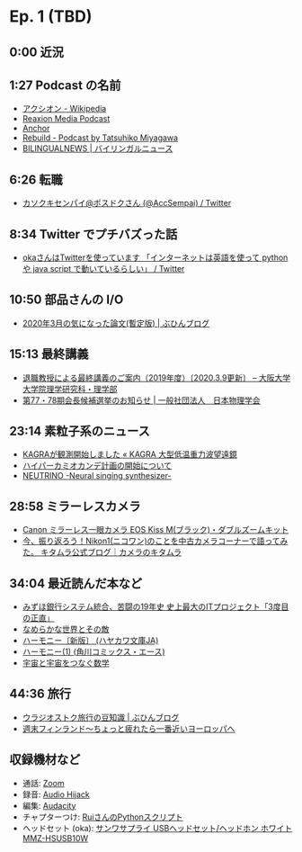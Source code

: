 # Ep. 1 (TBD)

## 0:00 近況

## 1:27 Podcast の名前

- [アクシオン - Wikipedia](https://ja.wikipedia.org/wiki/%E3%82%A2%E3%82%AF%E3%82%B7%E3%82%AA%E3%83%B3)
- [Reaxion Media Podcast](https://podcasts.google.com/?feed=aHR0cHM6Ly9yZWF4aW9uLm1lZGlhL2ZlZWQv)
- [Anchor](https://anchor.fm/)
- [Rebuild - Podcast by Tatsuhiko Miyagawa](https://rebuild.fm/)
- [BILINGUALNEWS | バイリンガルニュース](https://bilingualnews.jp/)

## 6:26 転職

- [カソクキセンパイ@ポスドクさん (@AccSempai) / Twitter](https://twitter.com/AccSempai)

## 8:34 Twitter でプチバズった話

- [okaさんはTwitterを使っています 「インターネットは英語を使って python や java script で動いているらしい」 / Twitter](https://twitter.com/nowohyeah/status/1236486137620783105)

## 10:50 部品さんの I/O

- [2020年3月の気になった論文(暫定版) | ぶひんブログ](http://buhin-blog.blogspot.com/2020/03/20203.html)

## 15:13 最終講義
 
- [退職教授による最終講義のご案内（2019年度）〔2020.3.9更新〕 – 大阪大学 大学院理学研究科・理学部](https://www.sci.osaka-u.ac.jp/ja/info/8112/)
- [第77・78期会長候補選挙のお知らせ | 一般社団法人　日本物理学会](https://www.jps.or.jp/information/2019/12/7778kaichosenkyo.php)

## 23:14 素粒子系のニュース

- [KAGRAが観測開始しました « KAGRA 大型低温重力波望遠鏡](https://gwcenter.icrr.u-tokyo.ac.jp/archives/3321)
- [ハイパーカミオカンデ計画の開始について](http://www.hyper-k.org/news/news-20200212.html)
- [NEUTRINO -Neural singing synthesizer-](https://n3utrino.work/)

## 28:58 ミラーレスカメラ

- [Canon ミラーレス一眼カメラ EOS Kiss M(ブラック)・ダブルズームキット ](https://amzn.to/38UAweO)
- [今、振り返ろう！Nikon1(ニコワン)のことを中古カメラコーナーで語ってみた。 キタムラ公式ブログ｜カメラのキタムラ](http://www.kitamura.jp/photo/blog/1201107_7673.html)

## 34:04 最近読んだ本など

- [みずほ銀行システム統合、苦闘の19年史 史上最大のITプロジェクト「3度目の正直」](https://amzn.to/38Tnoqe)
- [なめらかな世界とその敵](https://amzn.to/39R2eud)
- [ハーモニー〔新版〕 (ハヤカワ文庫JA)](https://amzn.to/2U67Udk)
- [ハーモニー(1) (角川コミックス・エース)](https://amzn.to/2Qj0iTw)
- [宇宙と宇宙をつなぐ数学](https://amzn.to/2IK8uZ3)

## 44:36 旅行

- [ウラジオストク旅行の豆知識 | ぶひんブログ](https://buhin-blog.blogspot.com/2019/10/blog-post.html)
- [週末フィンランド～ちょっと疲れたら一番近いヨーロッパへ](https://amzn.to/2IManEt)

## 収録機材など

- 通話: [Zoom](https://zoom.us/)
- 録音: [Audio Hijack](https://rogueamoeba.com/audiohijack/)
- 編集: [Audacity](https://www.audacityteam.org/)
- チャプターつけ: [RuiさんのPythonスクリプト](https://note.com/ruiu/n/n1061d541355f)
- ヘッドセット (oka): [サンワサプライ USBヘッドセット/ヘッドホン ホワイト MMZ-HSUSB10W](https://amzn.to/2WgpCNY)

